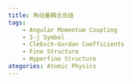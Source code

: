 ```yaml
---
title: 角动量耦合总结
tags:
	- Angular Momentum Coupling
	- 3-j Symbol
	- Clebsch-Gordan Coefficients
	- Fine Structure
	- Hyperfine Structure
ategories: Atomic Physics
---
```

